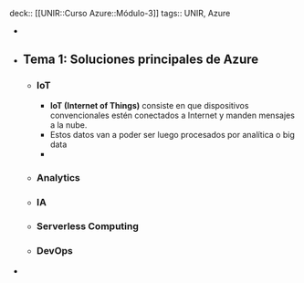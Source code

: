 deck:: [[UNIR::Curso Azure::Módulo-3]]
tags:: UNIR, Azure

-
- ## Tema 1: Soluciones principales de Azure
	- ### IoT
		- **IoT (Internet of Things)** consiste en que dispositivos convencionales estén conectados a Internet y manden mensajes a la nube.
		- Estos datos van a poder ser luego procesados por analítica o big data
		-
	- ### Analytics
	- ### IA
	- ### Serverless Computing
	- ### DevOps
-